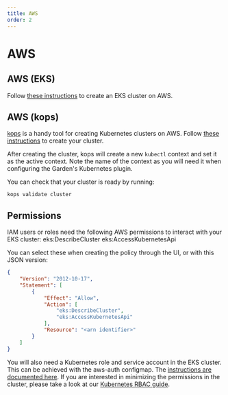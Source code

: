```yaml
---
title: AWS
order: 2
---
```


# AWS

## AWS (EKS)

Follow [these instructions](https://docs.aws.amazon.com/eks/latest/userguide/create-cluster.html) to create an EKS cluster on AWS.

## AWS (kops)

[kops](https://github.com/kubernetes/kops) is a handy tool for creating Kubernetes clusters on AWS. Follow [these instructions](https://github.com/kubernetes/kops/blob/master/docs/getting_started/aws.md) to create your cluster.

After creating the cluster, kops will create a new `kubectl` context and set it as the active context. Note the name of the context as you will need it when configuring the Garden's Kubernetes plugin.

You can check that your cluster is ready by running:

```
kops validate cluster
```

## Permissions

IAM users or roles need the following AWS permissions to interact with your EKS cluster:
eks:DescribeCluster
eks:AccessKubernetesApi

You can select these when creating the policy through the UI, or with this JSON version:
```json
{
    "Version": "2012-10-17",
    "Statement": [
        {
            "Effect": "Allow",
            "Action": [
                "eks:DescribeCluster",
                "eks:AccessKubernetesApi"
            ],
            "Resource": "<arn identifier>"
        }
    ]
}
```

You will also need a Kubernetes role and service account in the EKS cluster. This can be achieved with the aws-auth configmap. The [instructions are documented here](https://docs.aws.amazon.com/eks/latest/userguide/add-user-role.html). If you are interested in minimizing the permissions in the cluster, please take a look at our [Kubernetes RBAC guide](https://docs.garden.io/advanced/rbac-config).
